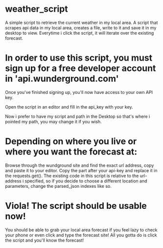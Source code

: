 # weather_script
A simple script to retrieve the current weather in my local area. A script that scrapes api data in my local area, creates a file, write to it and save it in my desktop to view. Everytime i click the script, it will iterate over the existing forecast.

# In order to use this script, you must sign up for a free developer account in 'api.wunderground.com'
Once you've finished signing up, you'll now have access to your own API key.

Open the script in an editor and fill in the api_key with your key.

Now i prefer to have my script and path in the Desktop so that's where i pointed my path, you may change it if you wish.

# Depending on where you live or where you want the forecast at:
Browse through the wundground site and find the exact url address, copy and paste it to your editor.
Copy the part after your api-key and replace it in the requests.get(). The existing code in this script is 
relative to the url-address i specified, so if you decide to choose a different location and parameters, 
change the parsed_json indexes like so. 

# Viola! The script should be usable now!
You should be able to grab your local area forecast if you feel lazy to check your phone or even click and type the forecast site!
All you gotta do is click the script and you'll know the forecast!

